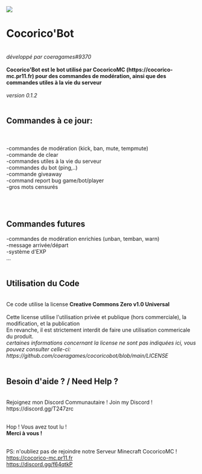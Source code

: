 <img src="https://cocorico-mc.pr11.fr/logo.png">
<h1>Cocorico'Bot</h1><br>
<i>développé par coeragames#9370</i><br><br>
<strong>Cocorico'Bot est le bot utilisé par CocoricoMC (https://cocorico-mc.pr11.fr) pour des commandes de modération, ainsi que des commandes utiles à la vie du serveur</strong><br><br>
<i>version 0.1.2</i><br><br>
<h2>Commandes à ce jour:</h2><br><br>
-commandes de modération (kick, ban, mute, tempmute)<br>
-commande de clear<br>
-commandes utiles à la vie du serveur<br>
-commandes du bot (ping,..)<br>
-commande giveaway<br>
-command report bug game/bot/player<br>
-gros mots censurés

<br><br>

<h2>Commandes futures</h2>
-commandes de modération enrichies (unban, temban, warn)<br>
-message arrivée/départ<br>
-système d'EXP<br>
...
<br><br>

<h2>Utilisation du Code</h2><br>
Ce code utilise la license <strong>Creative Commons Zero v1.0 Universal</strong><br><br>
Cette license utilise l'utilisation privée et publique (hors commerciale), la modification, et la publication<br>
En revanche, il est strictement interdit de faire une utilisation commericale du produit.<br>
<i>certaines informations concernant la license ne sont pas indiquées ici, vous pouvez consulter celle-ci: https://github.com/coeragames/cocoricobot/blob/main/LICENSE</i><br><br>

<h2>Besoin d'aide ? / Need Help ?</h2><br>
Rejoignez mon Discord Communautaire !
Join my Discord !
https://discord.gg/T247zrc
<br><br>


Hop ! Vous avez tout lu !<br>
<strong>Merci à vous !</strong><br><br>

PS: n'oubliez pas de rejoindre notre Serveur Minecraft CocoricoMC !<br>
https://cocorico-mc.pr11.fr<br>
https://discord.gg/f64qtkP
